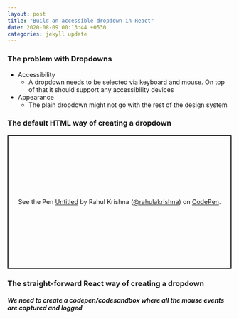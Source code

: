 ```yaml
---
layout: post
title: "Build an accessible dropdown in React"
date: 2020-08-09 00:13:44 +0530
categories: jekyll update
---
```


### The problem with Dropdowns

- Accessibility
  - A dropdown needs to be selected via keyboard and mouse. On top of that it should support any accessibility devices
- Appearance
  - The plain dropdown might not go with the rest of the design system

### The default HTML way of creating a dropdown

<section id="code" markdown="1">
  <p class="codepen" data-height="300" data-default-tab="html,result" data-slug-hash="mdMZpow" data-user="rahulakrishna" style="height: 300px; box-sizing: border-box; display: flex; align-items: center; justify-content: center; border: 2px solid; margin: 1em 0; padding: 1em;">
  <span>See the Pen <a href="https://codepen.io/rahulakrishna/pen/mdMZpow">
  Untitled</a> by Rahul Krishna (<a href="https://codepen.io/rahulakrishna">@rahulakrishna</a>)
  on <a href="https://codepen.io">CodePen</a>.</span>
</p>
  <script async src="https://cpwebassets.codepen.io/assets/embed/ei.js"></script>
</section>

### The straight-forward React way of creating a dropdown

##### We need to create a codepen/codesandbox where all the mouse events are captured and logged
